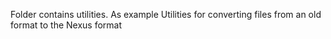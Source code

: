 Folder contains utilities. As example Utilities for converting files from an old format to the Nexus format
